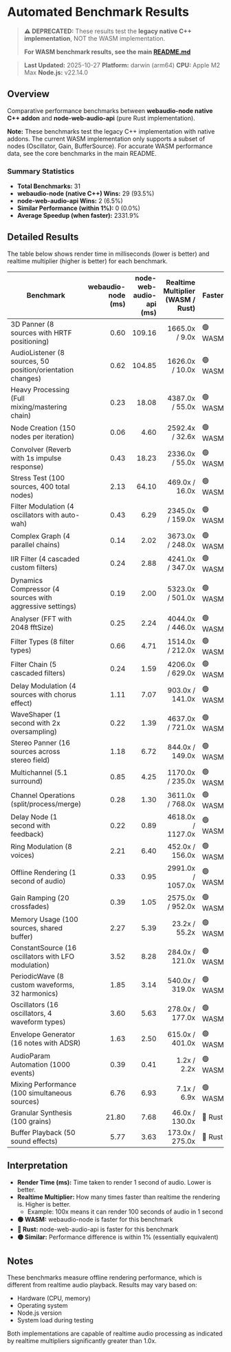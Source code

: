 # Automated Benchmark Results

> **⚠️ DEPRECATED:** These results test the **legacy native C++ implementation**, NOT the WASM implementation.
>
> **For WASM benchmark results, see the main [README.md](../README.md#-performance)**

> **Last Updated:** 2025-10-27
> **Platform:** darwin (arm64)
> **CPU:** Apple M2 Max
> **Node.js:** v22.14.0

## Overview

Comparative performance benchmarks between **webaudio-node native C++ addon** and **node-web-audio-api** (pure Rust implementation).

**Note:** These benchmarks test the legacy C++ implementation with native addons. The current WASM implementation only supports a subset of nodes (Oscillator, Gain, BufferSource). For accurate WASM performance data, see the core benchmarks in the main README.

### Summary Statistics

- **Total Benchmarks:** 31
- **webaudio-node (native C++) Wins:** 29 (93.5%)
- **node-web-audio-api Wins:** 2 (6.5%)
- **Similar Performance (within 1%):** 0 (0.0%)
- **Average Speedup (when faster):** 2331.9%

## Detailed Results

The table below shows render time in milliseconds (lower is better) and realtime multiplier (higher is better) for each benchmark.

| Benchmark | webaudio-node<br/>(ms) | node-web-audio-api<br/>(ms) | Realtime Multiplier<br/>(WASM / Rust) | Faster | Speedup |
|-----------|----------:|------------:|----------------:|---------|--------:|
| 3D Panner (8 sources with HRTF positioning) | 0.60 | 109.16 | 1665.0x / 9.0x | 🟢 WASM | 18093.3% |
| AudioListener (8 sources, 50 position/orientation changes) | 0.62 | 104.85 | 1626.0x / 10.0x | 🟢 WASM | 16811.3% |
| Heavy Processing (Full mixing/mastering chain) | 0.23 | 18.08 | 4387.0x / 55.0x | 🟢 WASM | 7760.9% |
| Node Creation (150 nodes per iteration) | 0.06 | 4.60 | 2592.4x / 32.6x | 🟢 WASM | 7566.7% |
| Convolver (Reverb with 1s impulse response) | 0.43 | 18.23 | 2336.0x / 55.0x | 🟢 WASM | 4139.5% |
| Stress Test (100 sources, 400 total nodes) | 2.13 | 64.10 | 469.0x / 16.0x | 🟢 WASM | 2909.4% |
| Filter Modulation (4 oscillators with auto-wah) | 0.43 | 6.29 | 2345.0x / 159.0x | 🟢 WASM | 1362.8% |
| Complex Graph (4 parallel chains) | 0.14 | 2.02 | 3673.0x / 248.0x | 🟢 WASM | 1342.9% |
| IIR Filter (4 cascaded custom filters) | 0.24 | 2.88 | 4241.0x / 347.0x | 🟢 WASM | 1100.0% |
| Dynamics Compressor (4 sources with aggressive settings) | 0.19 | 2.00 | 5323.0x / 501.0x | 🟢 WASM | 952.6% |
| Analyser (FFT with 2048 fftSize) | 0.25 | 2.24 | 4044.0x / 446.0x | 🟢 WASM | 796.0% |
| Filter Types (8 filter types) | 0.66 | 4.71 | 1514.0x / 212.0x | 🟢 WASM | 613.6% |
| Filter Chain (5 cascaded filters) | 0.24 | 1.59 | 4206.0x / 629.0x | 🟢 WASM | 562.5% |
| Delay Modulation (4 sources with chorus effect) | 1.11 | 7.07 | 903.0x / 141.0x | 🟢 WASM | 536.9% |
| WaveShaper (1 second with 2x oversampling) | 0.22 | 1.39 | 4637.0x / 721.0x | 🟢 WASM | 531.8% |
| Stereo Panner (16 sources across stereo field) | 1.18 | 6.72 | 844.0x / 149.0x | 🟢 WASM | 469.5% |
| Multichannel (5.1 surround) | 0.85 | 4.25 | 1170.0x / 235.0x | 🟢 WASM | 400.0% |
| Channel Operations (split/process/merge) | 0.28 | 1.30 | 3611.0x / 768.0x | 🟢 WASM | 364.3% |
| Delay Node (1 second with feedback) | 0.22 | 0.89 | 4618.0x / 1127.0x | 🟢 WASM | 304.5% |
| Ring Modulation (8 voices) | 2.21 | 6.40 | 452.0x / 156.0x | 🟢 WASM | 189.6% |
| Offline Rendering (1 second of audio) | 0.33 | 0.95 | 2991.0x / 1057.0x | 🟢 WASM | 187.9% |
| Gain Ramping (20 crossfades) | 0.39 | 1.05 | 2575.0x / 952.0x | 🟢 WASM | 169.2% |
| Memory Usage (100 sources, shared buffer) | 2.27 | 5.39 | 23.2x / 55.2x | 🟢 WASM | 137.4% |
| ConstantSource (16 oscillators with LFO modulation) | 3.52 | 8.28 | 284.0x / 121.0x | 🟢 WASM | 135.2% |
| PeriodicWave (8 custom waveforms, 32 harmonics) | 1.85 | 3.14 | 540.0x / 319.0x | 🟢 WASM | 69.7% |
| Oscillators (16 oscillators, 4 waveform types) | 3.60 | 5.63 | 278.0x / 177.0x | 🟢 WASM | 56.4% |
| Envelope Generator (16 notes with ADSR) | 1.63 | 2.50 | 615.0x / 401.0x | 🟢 WASM | 53.4% |
| AudioParam Automation (1000 events) | 0.39 | 0.41 | 1.2x / 2.2x | 🟢 WASM | 5.1% |
| Mixing Performance (100 simultaneous sources) | 6.76 | 6.93 | 7.1x / 6.9x | 🟢 WASM | 2.5% |
| Granular Synthesis (100 grains) | 21.80 | 7.68 | 46.0x / 130.0x | 🔴 Rust | 183.9% |
| Buffer Playback (50 sound effects) | 5.77 | 3.63 | 173.0x / 275.0x | 🔴 Rust | 59.0% |

## Interpretation

- **Render Time (ms):** Time taken to render 1 second of audio. Lower is better.
- **Realtime Multiplier:** How many times faster than realtime the rendering is. Higher is better.
  - Example: 100x means it can render 100 seconds of audio in 1 second
- **🟢 WASM:** webaudio-node is faster for this benchmark
- **🔴 Rust:** node-web-audio-api is faster for this benchmark
- **🟡 Similar:** Performance difference is within 1% (essentially equivalent)

## Notes

These benchmarks measure offline rendering performance, which is different from realtime audio playback. Results may vary based on:
- Hardware (CPU, memory)
- Operating system
- Node.js version
- System load during testing

Both implementations are capable of realtime audio processing as indicated by realtime multipliers significantly greater than 1.0x.
